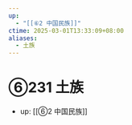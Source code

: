 ```yaml
---
up:
  - "[[⑥2 中国民族]]"
ctime: 2025-03-01T13:33:09+08:00
aliases:
  - 土族
---
```


# ⑥231 土族

- up: [[⑥2 中国民族]]
